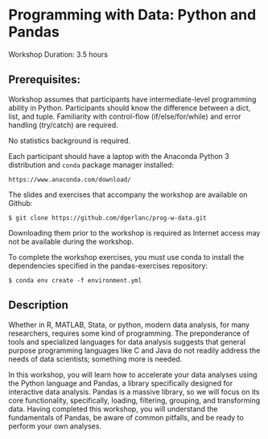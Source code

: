 # Programming with Data: Python and Pandas
 
Workshop Duration: 3.5 hours

## Prerequisites:
Workshop assumes that participants have intermediate-level programming ability in Python. Participants should know the difference between a dict, list, and tuple. Familiarity with control-flow (if/else/for/while) and error handling (try/catch) are required.

No statistics background is required.

Each participant should have a laptop with the Anaconda Python 3 distribution and `conda` package manager installed: 

```
https://www.anaconda.com/download/
```

The slides and exercises that accompany the workshop are available on Github:

```
$ git clone https://github.com/dgerlanc/prog-w-data.git
```

Downloading them prior to the workshop is required as Internet access may not be available during the workshop.

To complete the workshop exercises, you must use conda to install the dependencies specified in the pandas-exercises repository:

```
$ conda env create -f environment.yml
```

## Description

Whether in R, MATLAB, Stata, or python, modern data analysis, for many researchers, requires some kind of programming. The preponderance of tools and specialized languages for data analysis suggests that general purpose programming languages like C and Java do not readily address the needs of data scientists; something more is needed.

In this workshop, you will learn how to accelerate your data analyses using the Python language and Pandas, a library specifically designed for interactive data analysis. Pandas is a massive library, so we will focus on its core functionality, specifically, loading, filtering, grouping, and transforming data. Having completed this workshop, you will understand the fundamentals of Pandas, be aware of common pitfalls, and be ready to perform your own analyses.
